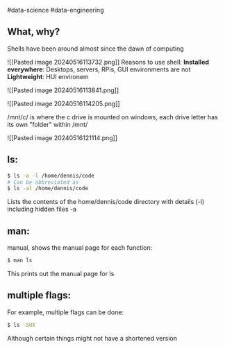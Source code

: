 #data-science #data-engineering 

## What, why?
Shells have been around almost since the dawn of computing

![[Pasted image 20240516113732.png]]
Reasons to use shell:
**Installed everywhere**: Desktops, servers, RPis, GUI environments are not
**Lightweight**: HUI environem

![[Pasted image 20240516113841.png]]

![[Pasted image 20240516114205.png]]

/mnt/c/ is where the c drive is mounted on windows, each drive letter has its own "folder" within /mnt/

![[Pasted image 20240516121114.png]]

## ls:

```sh
$ ls -a -l /home/dennis/code
# Can be abbreviated as
$ ls -al /home/dennis/code
```

Lists the contents of the home/dennis/code directory with details (-l) including hidden files -a

## man:
manual, shows the manual page for each function:

```sh
$ man ls
```

This prints out the manual page for ls

## multiple flags:

For example, multiple flags can be done:
```sh
$ ls -SUX
```

Although certain things might not have a shortened version